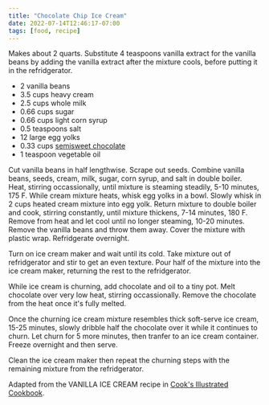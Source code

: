 ```yaml
---
title: "Chocolate Chip Ice Cream"
date: 2022-07-14T12:46:17-07:00
tags: [food, recipe]
---
```


Makes about 2 quarts. Substitute 4 teaspoons vanilla extract for the vanilla beans
by adding the vanilla extract after the mixture cools, before putting it in the
refridgerator.

* 2 vanilla beans
* 3.5 cups heavy cream
* 2.5 cups whole milk
* 0.66 cups sugar
* 0.66 cups light corn syrup
* 0.5 teaspoons salt
* 12 large egg yolks
* 0.33 cups [semisweet chocolate][1]
* 1 teaspoon vegetable oil

Cut vanilla beans in half lengthwise.
Scrape out seeds.
Combine vanilla beans, seeds, cream, milk, sugar, corn syrup, and salt in double boiler.
Heat, stirring occassionally, until mixture is steaming steadily,
5-10 minutes, 175 F.
While cream mixture heats, whisk egg yolks in a bowl.
Slowly whisk in 2 cups heated cream mixture into egg yolk.
Return mixture to double boiler and cook, stirring constantly, until mixture thickens,
7-14 minutes, 180 F.
Remove from heat and let cool until no longer steaming,
10-20 minutes.
Remove the vanilla beans and throw them away.
Cover the mixture with plastic wrap.
Refridgerate overnight.

Turn on ice cream maker and wait until its cold.
Take mixture out of refridgerator and stir to get an even texture.
Pour half of the mixture into the ice cream maker,
returning the rest to the refridgerator.

While ice cream is churning, add chocolate and oil to a tiny pot.
Melt chocolate over very low heat, stirring occassionally.
Remove the chocolate from the heat once it's fully melted.

Once the churning ice cream mixture resembles thick soft-serve ice cream,
15-25 minutes, slowly dribble half the chocolate over it while it continues to churn.
Let churn for 5 more minutes, then tranfer to an ice cream container.
Freeze overnight and then serve.

Clean the ice cream maker then repeat the churning steps with the remaining
mixture from the refridgerator.

[1]: https://www.amazon.com/gp/product/B008RBC1JM/

Adapted from the VANILLA ICE CREAM recipe in [Cook's Illustrated Cookbook][1].

[1]: https://www.amazon.com/Cooks-Illustrated-Cookbook-Americas-Magazine/dp/1933615893/

